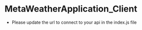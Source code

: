 # MetaWeatherApplication_Client

- Please update the url to connect to your api in the index.js file
